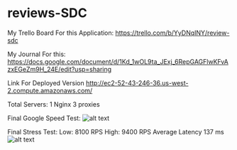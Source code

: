 # reviews-SDC

My Trello Board For this Application:
  https://trello.com/b/YyDNqINY/review-sdc

My Journal For this:
  https://docs.google.com/document/d/1Kd_1wOL9ta_JExj_6RepGAGFlwKFvAzxEGeZm9H_24E/edit?usp=sharing

Link For Deployed Version
  http://ec2-52-43-246-36.us-west-2.compute.amazonaws.com/

  Total Servers:
    1 Nginx
    3 proxies


Final Google Speed Test:
  ![alt text](https://sdc-alex.s3-us-west-2.amazonaws.com/Screen+Shot+2020-06-05+at+2.38.36+PM.png)


Final Stress Test:
  Low: 8100 RPS
  High: 9400 RPS
  Average Latency 137 ms
  ![alt text](https://sdc-alex.s3-us-west-2.amazonaws.com/Screen+Shot+2020-06-05+at+3.23.46+PM.png)